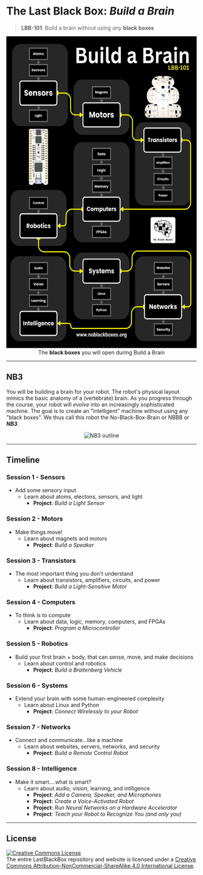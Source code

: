 # The Last Black Box: *Build a Brain*

> **LBB-101**: Build a brain without using *any* **black boxes**

<p align="center">
<img src="_designs/schedule_buildabrain.png" alt="LBB buildabrain layout" width="582" height="826">
<br>
<span>The <b>black boxes</b> you will open during Build a Brain</span>
</p>

----

## NB3

You will be building a brain for your robot. The robot's physical layout mimics the basic anatomy of a (vertebrate) brain. As you progress through the course, your robot will *evolve* into an increasingly sophisticated machine. The goal is to create an "intelligent" machine without using any "black boxes". We thus call this robot the No-Black-Box-Brain or NBBB or ***NB3***.

<p align="center">
<img src="../_designs/NB3/NB3_render.png" alt="NB3 outline" width="300" height="300">
</p>

----

## Timeline

### Session 1 - Sensors

- Add some sensory input
  - Learn about atoms, electons, sensors, and light
    - **Project**: *Build a Light Sensor*

### Session 2 - Motors

- Make things move!
  - Learn about magnets and motors
    - **Project**: *Build a Speaker*

### Session 3 - Transistors

- The most important thing you don't understand
  - Learn about transistors, amplifiers, circuits, and power
    - **Project**: *Build a Light-Sensitive Motor*

### Session 4 - Computers

- To think is to compute
  - Learn about data, logic, memory, computers, and FPGAs
    - **Project**: *Program a Microcontroller*

### Session 5 - Robotics

- Build your first brain + body, that can sense, move, and make decisions
  - Learn about control and robotics
    - **Project**: *Build a Braitenberg Vehicle*

### Session 6 - Systems

- Extend your brain with some human-engineered complexity
  - Learn about Linux and Python
    - **Project**: *Connect Wirelessly to your Robot*

### Session 7 - Networks

- Connect and communicate...like a machine
  - Learn about websites, servers, networks, and security
    - **Project**: *Build a Remote Control Robot*

### Session 8 - Intelligence

- Make it smart....what is smart?
  - Learn about audio, vision, learning, and intlligence
    - **Project**: *Add a Camera, Speaker, and Microphones*
    - **Project**: *Create a Voice-Activated Robot*
    - **Project**: *Run Neural Networks on a Hardware Accelerator*
    - **Project**: *Teach your Robot to Recognize You (and only you)*

----

## License

<a rel="license" href="http://creativecommons.org/licenses/by-nc-sa/4.0/"><img alt="Creative Commons License" style="border-width:0" src="https://i.creativecommons.org/l/by-nc-sa/4.0/88x31.png" /></a><br />The entire LastBlackBox repository and website is licensed under a <a rel="license" href="http://creativecommons.org/licenses/by-nc-sa/4.0/">Creative Commons Attribution-NonCommercial-ShareAlike 4.0 International License</a>.
